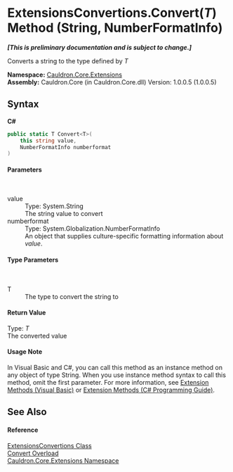 # ExtensionsConvertions.Convert(*T*) Method (String, NumberFormatInfo)
 _**\[This is preliminary documentation and is subject to change.\]**_

Converts a string to the type defined by *T*

**Namespace:**&nbsp;<a href="N_Cauldron_Core_Extensions">Cauldron.Core.Extensions</a><br />**Assembly:**&nbsp;Cauldron.Core (in Cauldron.Core.dll) Version: 1.0.0.5 (1.0.0.5)

## Syntax

**C#**<br />
``` C#
public static T Convert<T>(
	this string value,
	NumberFormatInfo numberformat
)

```


#### Parameters
&nbsp;<dl><dt>value</dt><dd>Type: System.String<br />The string value to convert</dd><dt>numberformat</dt><dd>Type: System.Globalization.NumberFormatInfo<br />An object that supplies culture-specific formatting information about *value*.</dd></dl>

#### Type Parameters
&nbsp;<dl><dt>T</dt><dd>The type to convert the string to</dd></dl>

#### Return Value
Type: *T*<br />The converted value

#### Usage Note
In Visual Basic and C#, you can call this method as an instance method on any object of type String. When you use instance method syntax to call this method, omit the first parameter. For more information, see <a href="http://msdn.microsoft.com/en-us/library/bb384936.aspx">Extension Methods (Visual Basic)</a> or <a href="http://msdn.microsoft.com/en-us/library/bb383977.aspx">Extension Methods (C# Programming Guide)</a>.

## See Also


#### Reference
<a href="T_Cauldron_Core_Extensions_ExtensionsConvertions">ExtensionsConvertions Class</a><br /><a href="Overload_Cauldron_Core_Extensions_ExtensionsConvertions_Convert">Convert Overload</a><br /><a href="N_Cauldron_Core_Extensions">Cauldron.Core.Extensions Namespace</a><br />